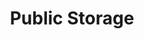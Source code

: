 ---
title: "Public Storage"
url: /charlotte/public-storage-north-tryon-street/
shop: storage rental
---